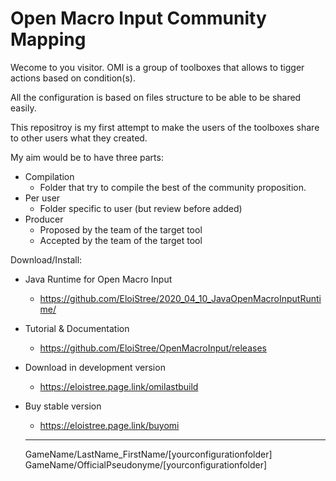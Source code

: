 # Open Macro Input Community Mapping

Wecome to you visitor.
OMI is a group of toolboxes that allows to tigger actions based on condition(s).

All the configuration is based on files structure to be able to be shared easily.

This repositroy is my first attempt to make the users of the toolboxes share to other users what they created.

My aim would be to have three parts:
- Compilation
  - Folder that try to compile the best of the community proposition.
- Per user
  - Folder specific to user (but review before added)
- Producer
  - Proposed by the team of the target tool
  - Accepted by the team of the target tool


Download/Install: 
- Java Runtime for Open Macro Input
  - https://github.com/EloiStree/2020_04_10_JavaOpenMacroInputRuntime/
- Tutorial & Documentation
  - https://github.com/EloiStree/OpenMacroInput/releases
- Download in development version
  - https://eloistree.page.link/omilastbuild
- Buy stable version
  - https://eloistree.page.link/buyomi
  
  
  ----------------------------
  
  GameName/LastName_FirstName/[yourconfigurationfolder]
  GameName/OfficialPseudonyme/[yourconfigurationfolder]
